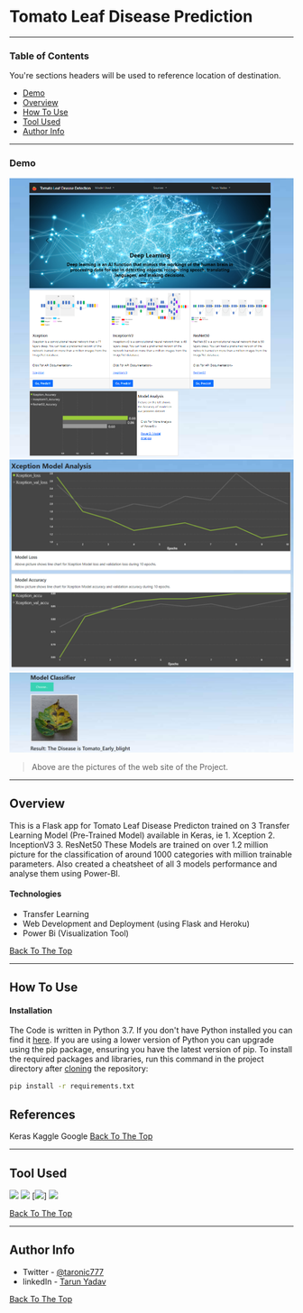 # Tomato Leaf Disease Prediction
---

### Table of Contents
You're sections headers will be used to reference location of destination.

- [Demo](#demo)
- [Overview](#overview)
- [How To Use](#how-to-use)
- [Tool Used](#tool-used)
- [Author Info](#author-info)

---

### Demo

![Project Image](static/home.PNG)
![Project Image](static/model_analysis.PNG)
![Project Image](static/prediction.PNG)
> Above are the pictures of the web site of the Project.

---


## Overview

This is a Flask app for Tomato Leaf Disease Predicton trained on 3 Transfer Learning Model (Pre-Trained Model) available in Keras,
 ie 1. Xception
    2. InceptionV3
    3. ResNet50 
These Models are trained on over 1.2 million picture for the classification of around 1000 categories with million trainable parameters.
Also created a cheatsheet of all 3 models performance and analyse them using Power-BI. 

#### Technologies

- Transfer Learning
- Web Development and Deployment (using Flask and Heroku)
- Power Bi (Visualization Tool)

[Back To The Top](#read-me-template)

---

## How To Use

#### Installation

The Code is written in Python 3.7. If you don't have Python installed you can find it [here](https://www.python.org/downloads/). If you are using a lower version of Python you can upgrade using the pip package, ensuring you have the latest version of pip. To install the required packages and libraries, run this command in the project directory after [cloning](https://www.howtogeek.com/451360/how-to-clone-a-github-repository/) the repository:
```bash
pip install -r requirements.txt
```


## References
Keras 
Kaggle
Google
[Back To The Top](#read-me-template)

---

## Tool Used
![](https://forthebadge.com/images/badges/made-with-python.svg)
[<img target="_blank" src="https://keras.io/img/logo.png" width=200>](https://keras.io/)  [<img target="_blank" src="https://flask.palletsprojects.com/en/1.1.x/_images/flask-logo.png" width=170>]
[<img target="_blank" src="https://seekvectorlogo.com/power-bi-vector-logo-svg/">](https://powerbi.microsoft.com/en-us/)

[Back To The Top](#read-me-template)

---


## Author Info

- Twitter - [@taronic777](https://twitter.com/taronic777)
- linkedIn - [Tarun Yadav](https://www.linkedin.com/in/tarun-yadav-47442112b/)

[Back To The Top](#read-me-template)
